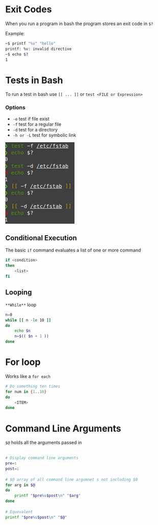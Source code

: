 # Exit Codes

When you run a program in bash the program stores an exit code in `$?`

Example:
```bash
~$ printf "%v" "hello"
printf: %v: invalid directive
~$ echo $?
1
```

# Tests in Bash
To run a test in bash use `[[ ... ]]` or `test <FILE or Expression>`
 
 ### Options
 - `-e` test if file exist
 - `-f` test for a regular file
 - `-d` test for a directory
 - `-h or -L` test for symbolic link
  
![terminal example](./test.png)

## Conditional Execution 
The basic `if` command evaluates a list of one or more command

```bash
if <condition>
then 
    <list>
fi
```

## Looping
`**While**` loop 
```bash
n=0
while [[ n -le 10 ]]
do
    echo $n
    n=$(( $n + 1 ))
done
```

# For loop

Works like a `for each`

```bash
# Do something ten times
for num in {1..10} 
do 
    <ITEM>
done
```
# Command Line Arguments
`$@` holds all the arguments passed in

```bash

# Display command line arguments
pre=:
post=:

# $@ array of all command line argumnet s not including $0
for arg in $@
do
    printf "$pre%s$post\n" "$arg"
done

# Equevalent
printf "$pre%s$post\n" "$@"
```